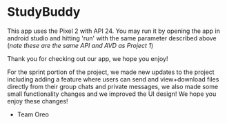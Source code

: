 # StudyBuddy

This app uses the Pixel 2 with API 24. You may run it by opening the app in android studio and hitting 'run'
 with the same parameter described above (*note these are the same API and AVD as Project 1*)

Thank you for checking out our app, we hope you enjoy!

For the sprint portion of the project, we made new updates to the project including adding a feature
 where users can send and view+download files directly from their group chats and private messages, we
 also made some small functionality changes and we improved the UI design! We hope you enjoy these changes!

- Team Oreo
